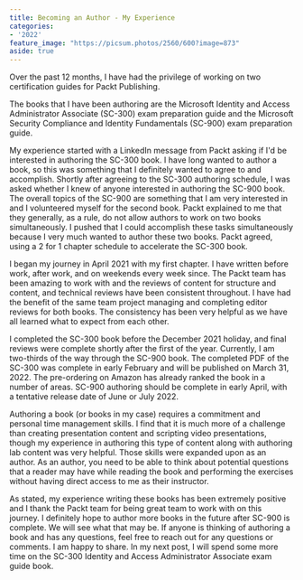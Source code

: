 ```yaml
---
title: Becoming an Author - My Experience
categories:
- '2022'
feature_image: "https://picsum.photos/2560/600?image=873"
aside: true
---
```


Over the past 12 months, I have had the privilege of working on two certification guides for Packt Publishing.

The books that I have been authoring are the Microsoft Identity and Access Administrator Associate (SC-300) exam preparation guide and the Microsoft Security Compliance and Identity Fundamentals (SC-900) exam preparation guide.

My experience started with a LinkedIn message from Packt asking if I'd be interested in authoring the SC-300 book.  I have long wanted to author a book, so this was something that I definitely wanted to agree to and accomplish.  Shortly after agreeing to the SC-300 authoring schedule, I was asked whether I knew of anyone interested in authoring the SC-900 book.  The overall topics of the SC-900 are something that I am very interested in and I volunteered myself for the second book.  Packt explained to me that they generally, as a rule, do not allow authors to work on two books simultaneously.  I pushed that I could accomplish these tasks simultaneously because I very much wanted to author these two books.  Packt agreed, using a 2 for 1 chapter schedule to accelerate the SC-300 book.

I began my journey in April 2021 with my first chapter.  I have written before work, after work, and on weekends every week since. The Packt team has been amazing to work with and the reviews of content for structure and content, and technical reviews have been consistent throughout.  I have had the benefit of the same team project managing and completing editor reviews for both books.  The consistency has been very helpful as we have all learned what to expect from each other.

I completed the SC-300 book before the December 2021 holiday, and final reviews were complete shortly after the first of the year.  Currently, I am two-thirds of the way through the SC-900 book.  The completed PDF of the SC-300 was complete in early February and will be published on March 31, 2022.  The pre-ordering on Amazon has already ranked the book in a number of areas.  SC-900 authoring should be complete in early April, with a tentative release date of June or July 2022.

Authoring a book (or books in my case) requires a commitment and personal time management skills.  I find that it is much more of a challenge than creating presentation content and scripting video presentations, though my experience in authoring this type of content along with authoring lab content was very helpful. Those skills were expanded upon as an author.  As an author, you need to be able to think about potential questions that a reader may have while reading the book and performing the exercises without having direct access to me as their instructor.

As stated, my experience writing these books has been extremely positive and I thank the Packt team for being great team to work with on this journey.  I definitely hope to author more books in the future after SC-900 is complete.  We will see what that may be.  If anyone is thinking of authoring a book and has any questions, feel free to reach out for any questions or comments.  I am happy to share.  In my next post, I will spend some more time on the SC-300 Identity and Access Administrator Associate exam guide book.